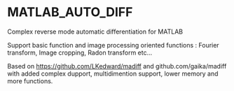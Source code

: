 # MATLAB_AUTO_DIFF

Complex reverse mode automatic differentiation for MATLAB

Support basic function and image processing oriented functions : Fourier transform, Image cropping, Radon transform etc...

Based on https://github.com/LKedward/madiff and github.com/gaika/madiff with added complex dupport, multidimention support, lower memory and more functions.
